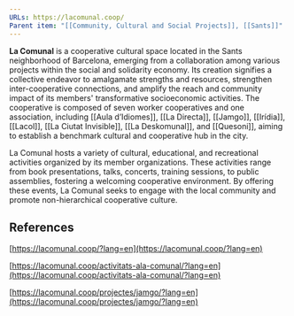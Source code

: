 ```yaml
---
URLs: https://lacomunal.coop/
Parent item: "[[Community, Cultural and Social Projects]], [[Sants]]"
---
```

**La Comunal** is a cooperative cultural space located in the Sants neighborhood of Barcelona, emerging from a collaboration among various projects within the social and solidarity economy. Its creation signifies a collective endeavor to amalgamate strengths and resources, strengthen inter-cooperative connections, and amplify the reach and community impact of its members' transformative socioeconomic activities. The cooperative is composed of seven worker cooperatives and one association, including [[Aula d’Idiomes]], [[La Directa]], [[Jamgo]], [[Irídia]], [[Lacol]], [[La Ciutat Invisible]], [[La Deskomunal]], and [[Quesoni]], aiming to establish a benchmark cultural and cooperative hub in the city.

La Comunal hosts a variety of cultural, educational, and recreational activities organized by its member organizations. These activities range from book presentations, talks, concerts, training sessions, to public assemblies, fostering a welcoming cooperative environment. By offering these events, La Comunal seeks to engage with the local community and promote non-hierarchical cooperative culture.

## References

[https://lacomunal.coop/?lang=en](https://lacomunal.coop/?lang=en)

[https://lacomunal.coop/activitats-ala-comunal/?lang=en](https://lacomunal.coop/activitats-ala-comunal/?lang=en)

[https://lacomunal.coop/projectes/jamgo/?lang=en](https://lacomunal.coop/projectes/jamgo/?lang=en)